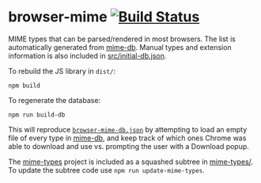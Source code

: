 # browser-mime [![Build Status](https://travis-ci.org/humphd/browser-mime.svg?branch=master)](https://travis-ci.org/humphd/browser-mime)

MIME types that can be parsed/rendered in most browsers.  The list is automatically
generated from [mime-db](https://github.com/jshttp/mime-db).  Manual types and
extension information is also included in [src/initial-db.json](src/initial-db.json).

To rebuild the JS library in `dist/`:

```
npm build
```

To regenerate the database:

```
npm run build-db
```

This will reproduce [`browser-mime-db.json`](browser-mime-db.json)
by attempting to load an empty file of every type in [mime-db](https://www.npmjs.com/package/mime-db), and keep track of which ones Chrome was able to download
and use vs. prompting the user with a Download popup.

The [mime-types](https://github.com/jshttp/mime-types.git) project is included as a squashed subtree in [mime-types/](mime-types). To update the subtree code use `npm run update-mime-types`.
